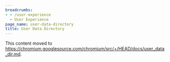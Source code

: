 ```yaml
---
breadcrumbs:
- - /user-experience
  - User Experience
page_name: user-data-directory
title: User Data Directory
---
```


This content moved to
<https://chromium.googlesource.com/chromium/src/+/HEAD/docs/user_data_dir.md>.

